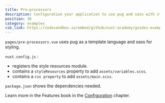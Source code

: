 ```yaml
---
title: Pre-processors
description: Configuration your application to use pug and sass with style resources to easily add variables to all components.
position: 36
category: examples
csb_link: https://codesandbox.io/embed/github/nuxt-academy/guides-examples/tree/master/03_features/07_configuration_pre-processors
---
```


`pages/pre-processors.vue` uses pug as a template language and sass for styling.

`nuxt.config.js` :

- registers the style resources module.
- contains a `styleResources` property to add `assets/variables.scss`.
- contains a `css property` to add `assets/main.scss`.

`package.json` shows the dependencies needed.

<base-alert type="next">

Learn more in the Features book in the [Configuration](/guides/features/configuration#pre-processors) chapter.

</base-alert>

<code-sandbox :src="csb_link"></code-sandbox>
